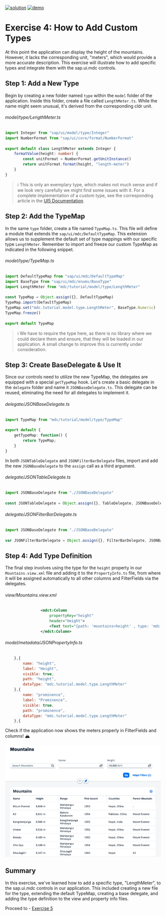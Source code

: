 [![solution](https://flat.badgen.net/badge/solution/available/green?icon=github)](webapp)
[![demo](https://flat.badgen.net/badge/demo/deployed/blue?icon=github)](https://sap-samples.github.io/ui5-mdc-json-tutorial/ex4/dist)
# Exercise 4: How to Add Custom Types
At this point the application can display the height of the mountains. However, it lacks the corresponding unit, "meters", which would provide a more accurate description. This exercise will illustrate how to add specific types and integrate them with the sap.ui.mdc controls.

## Step 1: Add a New Type
Begin by creating a new folder named `type` within the `model` folder of the application. Inside this folder, create a file called `LengthMeter.ts`. While the name might seem unusual, it's derived from the corresponding cldr unit.
###### model/type/LengthMeter.ts
```typescript
import Integer from "sap/ui/model/type/Integer"
import NumberFormat from "sap/ui/core/format/NumberFormat"

export default class LengthMeter extends Integer {
    formatValue(height: number) {
        const unitFormat = NumberFormat.getUnitInstance()
        return unitFormat.format(height, "length-meter")
    }
}
```
>ℹ️ This is only an exemplary type, which makes not much sense and if we look very carefully we might find some issues with it. For a complete implementation of a custom type, see the corresponding article in the [UI5 Documentation](https://sdk.openui5.org/topic/07e4b920f5734fd78fdaa236f26236d8).
## Step 2: Add the TypeMap
In the same `type` folder, create a file named `TypeMap.ts`. This file will define a module that extends the `sap/ui/mdc/DefaultTypeMap`. This extension allows us to supplement the default set of type mappings with our specific type `LengthMeter`. Remember to import and freeze our custom TypeMap as indicated in the following snippet.
###### model/type/TypeMap.ts
```typescript
import DefaultTypeMap from "sap/ui/mdc/DefaultTypeMap"
import BaseType from "sap/ui/mdc/enums/BaseType"
import LengthMeter from "mdc/tutorial/model/type/LengthMeter"

const TypeMap = Object.assign({}, DefaultTypeMap)
TypeMap.import(DefaultTypeMap)
TypeMap.set("mdc.tutorial.model.type.LengthMeter", BaseType.Numeric)
TypeMap.freeze()

export default TypeMap
```
>ℹ️ We have to require the type here, as there is no library where we could declare them and ensure, that they will be loaded in our application. A small change to improve this is currently under consideration.
## Step 3: Create BaseDelegate & Use It
Since our controls need to utilize the new TypeMap, the delegates are equipped with a special `getTypeMap` hook. Let's create a basic delegate in the `delegate` folder and name it `JSONBaseDelegate.ts`. This delegate can be reused, eliminating the need for all delegates to implement it.
###### delegate/JSONBaseDelegate.ts
```typescript
import TypeMap from "mdc/tutorial/model/type/TypeMap"

export default {
    getTypeMap: function() {
        return TypeMap;
    }
}
```
In both `JSONTableDelegate` and `JSONFilterBarDelegate` files, import and add the new `JSONBaseDelegate` to the `assign` call as a third argument.
###### delegate/JSONTableDelegate.ts
```typescript
import JSONBaseDelegate from "./JSONBaseDelegate"

const JSONTableDelegate = Object.assign({}, TableDelegate, JSONBaseDelegate)
```
###### delegate/JSONFilterBarDelegate.ts
```typescript
import JSONBaseDelegate from "./JSONBaseDelegate"

var JSONFilterBarDelegate = Object.assign({}, FilterBarDelegate, JSONBaseDelegate)
```
## Step 4: Add Type Definition
The final step involves using the type for the `height` property in our `Mountains.view.xml` file and adding it to the `PropertyInfo.ts` file, from where it will be assigned automatically to all other columns and FilterFields via the delegates.
###### view/Mountains.view.xml
```xml
				<mdct:Column
					propertyKey="height"
					header="Height">
					<Text text="{path: 'mountains>height' , type: 'mdc.tutorial.model.type.LengthMeter'}"/>
				</mdct:Column>
```
###### model/metadata/JSONPropertyInfo.ts
```js
	},{
		name: "height",
		label: "Height",
		visible: true,
		path: "height",
		dataType: "mdc.tutorial.model.type.LengthMeter"
	},{
		name: "prominence",
		label: "Prominence",
		visible: true,
		path: "prominence",
		dataType: "mdc.tutorial.model.type.LengthMeter"
	},{
```
Check if the application now shows the meters properly in FilterFields and columns! 🏔️

![Exercise 4 Result](ex4.png)

## Summary
In this exercise, we've learned how to add a specific type, "LengthMeter", to the sap.ui.mdc controls in our application. This included creating a new file for the type, extending the default TypeMap, creating a base delegate, and adding the type definition to the view and property info files.

Proceed to - [Exercise 5](../ex5/readme.md)
